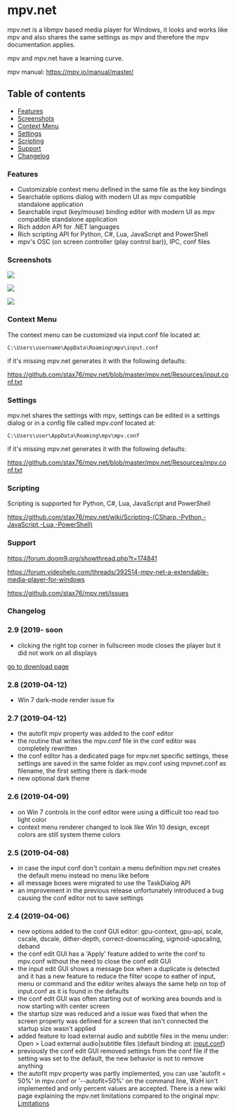 # mpv.net

mpv.net is a libmpv based media player for Windows, it looks and works like mpv and also shares the same settings as mpv and therefore the mpv documentation applies.

mpv and mpv.net have a learning curve.

mpv manual: <https://mpv.io/manual/master/>

Table of contents
-----------------

- [Features](#features)
- [Screenshots](#screenshots)
- [Context Menu](#context-menu)
- [Settings](#settings)
- [Scripting](#scripting)
- [Support](#support)
- [Changelog](#changelog)

### Features

- Customizable context menu defined in the same file as the key bindings
- Searchable options dialog with modern UI as mpv compatible standalone application
- Searchable input (key/mouse) binding editor with modern UI as mpv compatible standalone application
- Rich addon API for .NET languages
- Rich scripting API for Python, C#, Lua, JavaScript and PowerShell
- mpv's OSC (on screen controller (play control bar)), IPC, conf files

### Screenshots

![](https://raw.githubusercontent.com/stax76/mpv.net/master/screenshots/mpvnet.png)

![](https://raw.githubusercontent.com/stax76/mpv.net/master/screenshots/mpvConfEdit.png)

![](https://raw.githubusercontent.com/stax76/mpv.net/master/screenshots/mpvInputEdit.png)

### Context Menu

The context menu can be customized via input.conf file located at:
```
C:\Users\username\AppData\Roaming\mpv\input.conf
```
if it's missing mpv.net generates it with the following defaults:

<https://github.com/stax76/mpv.net/blob/master/mpv.net/Resources/input.conf.txt>

### Settings

mpv.net shares the settings with mpv, settings can be edited in a settings dialog or in a config file called mpv.conf located at:
```
C:\Users\user\AppData\Roaming\mpv\mpv.conf
```
if it's missing mpv.net generates it with the following defaults:

<https://github.com/stax76/mpv.net/blob/master/mpv.net/Resources/mpv.conf.txt>

### Scripting

Scripting is supported for Python, C#, Lua, JavaScript and PowerShell

https://github.com/stax76/mpv.net/wiki/Scripting-(CSharp,-Python,-JavaScript,-Lua,-PowerShell)

### Support

<https://forum.doom9.org/showthread.php?t=174841>

<https://forum.videohelp.com/threads/392514-mpv-net-a-extendable-media-player-for-windows>

<https://github.com/stax76/mpv.net/issues>

### Changelog

### 2.9 (2019- soon

- clicking the right top corner in fullscreen mode closes the player but it did not work on all displays

[go to download page](https://github.com/stax76/mpv.net/releases)

### 2.8 (2019-04-12)

- Win 7 dark-mode render issue fix

### 2.7 (2019-04-12)

- the autofit mpv property was added to the conf editor
- the routine that writes the mpv.conf file in the conf editor was completely rewritten
- the conf editor has a dedicated page for mpv.net specific settings,
  these settings are saved in the same folder as mpv.conf using mpvnet.conf as filename,
  the first setting there is dark-mode
- new optional dark theme 

### 2.6 (2019-04-09)

- on Win 7 controls in the conf editor were using a difficult too read too light color
- context menu renderer changed to look like Win 10 design, except colors are still system theme colors

### 2.5 (2019-04-08)

- in case the input conf don't contain a menu definition mpv.net creates the default menu instead no menu like before
- all message boxes were migrated to use the TaskDialog API
- an improvement in the previous release unfortunately introduced a bug
  causing the conf editor not to save settings

### 2.4 (2019-04-06)

- new options added to the conf GUI editor: gpu-context, gpu-api, scale, cscale,
  dscale, dither-depth, correct-downscaling, sigmoid-upscaling, deband
- the conf edit GUI has a 'Apply' feature added to write the conf to mpv.conf
  without the need to close the conf edit GUI
- the input edit GUI shows a message box when a duplicate is detected and it has
  a new feature to reduce the filter scope to eather of input, menu or command and
  the editor writes always the same help on top of input.conf as it is found in the defaults
- the conf edit GUI was often starting out of working area bounds and is now starting with center screen
- the startup size was reduced and a issue was fixed that when the screen property
  was defined for a screen that isn't connected the startup size wasn't applied
- added feature to load external audio and subtitle files in the menu under:
  Open > Load external audio|subtitle files (default binding at:
  [input.conf](https://github.com/stax76/mpv.net/blob/master/mpv.net/Resources/input.conf.txt))
- previously the conf edit GUI removed settings from the conf file if the setting
  was set to the default, the new behavior is not to remove anything
- the autofit mpv property was partly implemented, you can use 'autofit = 50%' in mpv.conf or
  '--autofit=50%' on the command line, WxH isn't implemented and only percent values are accepted.
  There is a new wiki page explaining the mpv.net limitations compared to the original mpv:
  [Limitations](https://github.com/stax76/mpv.net/wiki/Limitations)
